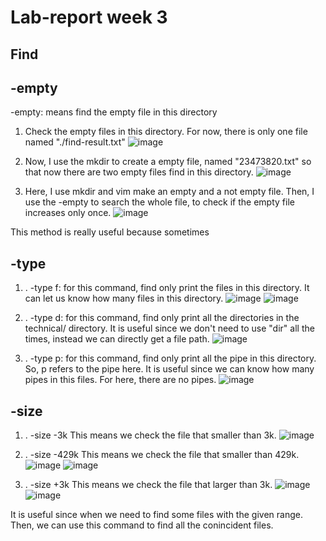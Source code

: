 # Lab-report week 3
## Find
## -empty
-empty: means find the empty file in this directory

1. Check the empty files in this directory. For now, there is only one file named "./find-result.txt"
![image](https://user-images.githubusercontent.com/106074396/198898854-30881e84-fd42-4357-aa3a-a595c6ab5539.png)

2. Now, I use the mkdir to create a empty file, named "23473820.txt" so that now there are two empty files find in this directory.
![image](https://user-images.githubusercontent.com/106074396/198905801-cf182778-ede5-4966-a97e-0ca9506e3ee5.png)

3. Here, I use mkdir and vim make an empty and a not empty file. Then, I use the -empty to search the whole file, to check if the empty file increases only once. 
![image](https://user-images.githubusercontent.com/106074396/198906764-f459299e-976a-441c-b0d5-cac4d1896466.png)

This method is really useful because sometimes 

## -type

1. . -type f: for this command, find only print the files in this directory. It can let us know how many files in this directory.
![image](https://user-images.githubusercontent.com/106074396/198906397-72b1a22e-9bcf-49d6-8fb2-09126240c3ad.png)
![image](https://user-images.githubusercontent.com/106074396/198906451-f71b4158-92ef-4ec2-b1e0-e81686996404.png)

2. . -type d: for this command, find only print all the directories in the technical/ directory. It is useful since we don't need to use "dir" all the times, instead we can directly get a file path.
![image](https://user-images.githubusercontent.com/106074396/198907403-a767bb79-e176-475b-b9c6-eae26e4b6ff2.png)

3. . -type p: for this command, find only print all the pipe in this directory. So, p refers to the pipe here. It is useful since we can know how many pipes in this files. For here, there are no pipes.
![image](https://user-images.githubusercontent.com/106074396/198907732-7810324f-f265-4ffc-a43a-16dfc67019e1.png)

## -size 
1. . -size -3k
This means we check the file that smaller than 3k.
![image](https://user-images.githubusercontent.com/106074396/198908444-f68b9b72-e553-44eb-bab2-242c39a5c87b.png)

2. . -size -429k
This means we check the file that smaller than 429k.
![image](https://user-images.githubusercontent.com/106074396/198908491-f45b1446-40bd-4d4e-a5c0-9d8b83801276.png)
![image](https://user-images.githubusercontent.com/106074396/198908554-1cbde596-0bf0-43d1-b2cb-6949e6a61e94.png)

3. . -size +3k
This means we check the file that larger than 3k.
![image](https://user-images.githubusercontent.com/106074396/198908912-ce295272-8c1c-40dc-8d28-1eeed2f9ef83.png)
![image](https://user-images.githubusercontent.com/106074396/198908959-1de510cb-1a6f-4bba-9b3c-f702843d0dd9.png)

It is useful since when we need to find some files with the given range. Then, we can use this command to find all the conincident files. 
